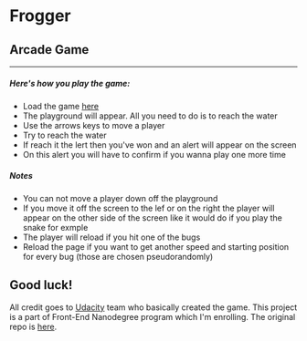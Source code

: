 # Frogger
## Arcade Game
---

##### Here's how you play the game:
- Load the game [here](https://myokha.github.io/frontend-nanodegree-arcade-game/)
- The playground will appear. All you need to do is to reach the water
- Use the arrows keys to move a player
- Try to reach the water
- If reach it the lert then you've won and an alert will appear on the screen
- On this alert you will have to confirm if you wanna play one more time

##### Notes
- You can not move a player down off the playground
- If you move it off the screen to the lef or on the right the player will appear on the other side of the screen like it would do if you play the snake for exmple
- The player will reload if you hit one of the bugs
- Reload the page if you want to get another speed and starting position for every bug (those are chosen pseudorandomly)

Good luck!
---
All credit goes to [Udacity](udacity.com) team who basically created the game.
This project is a part of Front-End Nanodegree program which I'm enrolling.
The original repo is [here](https://github.com/udacity/frontend-nanodegree-arcade-game).